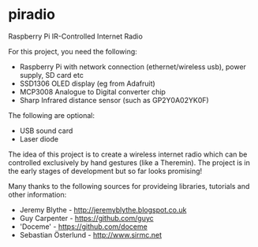 piradio
=======

Raspberry Pi IR-Controlled Internet Radio

For this project, you need the following:

* Raspberry Pi with network connection (ethernet/wireless usb), power supply, SD card etc
* SSD1306 OLED display (eg from Adafruit)
* MCP3008 Analogue to Digital converter chip
* Sharp Infrared distance sensor (such as GP2Y0A02YK0F)

The following are optional:
* USB sound card
* Laser diode

The idea of this project is to create a wireless internet radio which can be controlled exclusively by hand gestures (like a Theremin). The project is in the early stages of development but so far looks promising!

Many thanks to the following sources for provideing libraries, tutorials and other information:
* Jeremy Blythe - http://jeremyblythe.blogspot.co.uk
* Guy Carpenter - https://github.com/guyc
* 'Doceme' - https://github.com/doceme
* Sebastian Österlund - http://www.sirmc.net
